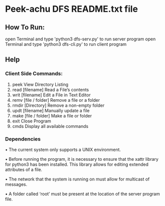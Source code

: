 # Peek-achu DFS README.txt file

## How To Run:
open Terminal and type 'python3 dfs-serv.py' to run server program
open Terminal and type 'python3 dfs-cli.py' to run client program

## Help
### Client Side Commands:
1.	peek			View Directory Listing
2.	read	[filename]	Read a File’s contents
3.	writ	[filename]	Edit a File in Text Editor
4.	remv	[file / folder]	Remove a file or a folder
5.	rmdir 	[Directory]	Remove a non-empty folder
6.	updt    [filename]	Manually update a file
7.	make    [file / folder]	Make a file or folder
8.	exit			Close Program
9.	cmds			Display all available commands

### Dependencies
•	The current system only supports a UNIX environment.

•	Before running the program, it is necessary to ensure that the xattr library for python3 has been installed. This library allows for editing extended attributes of a file.

•	The network that the system is running on must allow for multicast of messages.

•	A folder called ‘root’ must be present at the location of the server program file.
